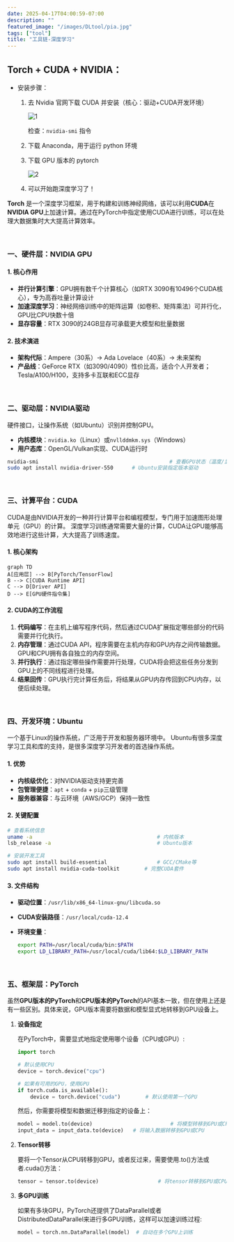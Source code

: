 ```yaml
---
date: 2025-04-17T04:00:59-07:00
description: ""
featured_image: "/images/DLtool/pia.jpg"
tags: ["tool"]
title: "工具链-深度学习"
---
```


## **Torch + CUDA + NVIDIA**：

+ 安装步骤：

  1. 去 Nvidia 官网下载 CUDA 并安装（核心：驱动+CUDA开发环境）

     ![1](/images/DLtool/1.png)

     检查：`nvidia-smi` 指令

  2. 下载 Anaconda，用于运行 python 环境

  3. 下载 GPU 版本的 pytorch

     ![2](/images/DLtool/2.png)

  4. 可以开始跑深度学习了！

**Torch** 是一个深度学习框架，用于构建和训练神经网络，该可以利用**CUDA**在**NVIDIA GPU**上加速计算。通过在PyTorch中指定使用CUDA进行训练，可以在处理大数据集时大大提高计算效率。

<!--more-->

&nbsp;

### **一、硬件层：NVIDIA GPU**

#### 1. 核心作用
- **并行计算引擎**：GPU拥有数千个计算核心（如RTX 3090有10496个CUDA核心），专为高吞吐量计算设计
- **加速深度学习**：神经网络训练中的矩阵运算（如卷积、矩阵乘法）可并行化，GPU比CPU快数十倍
- **显存容量**：RTX 3090的24GB显存可承载更大模型和批量数据

#### 2. 技术演进
- **架构代际**：Ampere（30系）→ Ada Lovelace（40系）→ 未来架构
- **产品线**：GeForce RTX（如3090/4090）性价比高，适合个人开发者；Tesla/A100/H100，支持多卡互联和ECC显存

&nbsp;

### **二、驱动层：NVIDIA驱动**

硬件接口，让操作系统（如Ubuntu）识别并控制GPU。

- **内核模块**：`nvidia.ko`（Linux）或`nvllddmkm.sys`（Windows）
- **用户态库**：OpenGL/Vulkan实现、CUDA运行时

```bash
nvidia-smi               							# 查看GPU状态（温度/显存/利用率）
sudo apt install nvidia-driver-550  	# Ubuntu安装指定版本驱动
```

&nbsp;

### **三、计算平台：CUDA**

CUDA是由NVIDIA开发的一种并行计算平台和编程模型，专门用于加速图形处理单元（GPU）的计算。
深度学习训练通常需要大量的计算，CUDA让GPU能够高效地进行这些计算，大大提高了训练速度。

#### 1. 核心架构
```mermaid
graph TD
A[应用层] --> B[PyTorch/TensorFlow]
B --> C[CUDA Runtime API]
C --> D[Driver API]
D --> E[GPU硬件指令集]
```

#### 2. **CUDA的工作流程**

1. **代码编写**：在主机上编写程序代码，然后通过CUDA扩展指定哪些部分的代码需要并行化执行。
2. **内存管理**：通过CUDA API，程序需要在主机内存和GPU内存之间传输数据。GPU和CPU拥有各自独立的内存空间。
3. **并行执行**：通过指定哪些操作需要并行处理，CUDA将会把这些任务分发到GPU上的不同线程进行处理。
4. **结果回传**：GPU执行完计算任务后，将结果从GPU内存传回到CPU内存，以便后续处理。 

&nbsp;

### **四、开发环境：Ubuntu**

一个基于Linux的操作系统，广泛用于开发和服务器环境中。
Ubuntu有很多深度学习工具和库的支持，是很多深度学习开发者的首选操作系统。

#### 1. 优势
- **内核级优化**：对NVIDIA驱动支持更完善
- **包管理便捷**：`apt` + `conda` + `pip`三级管理
- **服务器兼容**：与云环境（AWS/GCP）保持一致性

#### 2. 关键配置
```bash
# 查看系统信息
uname -a                         				# 内核版本
lsb_release -a                   				# Ubuntu版本

# 安装开发工具
sudo apt install build-essential 				# GCC/CMake等
sudo apt install nvidia-cuda-toolkit 		# 完整CUDA套件
```

#### 3. 文件结构
- **驱动位置**：`/usr/lib/x86_64-linux-gnu/libcuda.so`
- **CUDA安装路径**：`/usr/local/cuda-12.4`
- **环境变量**：
  
  ```bash
  export PATH=/usr/local/cuda/bin:$PATH
  export LD_LIBRARY_PATH=/usr/local/cuda/lib64:$LD_LIBRARY_PATH
  ```

&nbsp;

### **五、框架层：PyTorch**

虽然**GPU版本的PyTorch**和**CPU版本的PyTorch**的API基本一致，但在使用上还是有一些区别。具体来说，GPU版本需要将数据和模型显式地转移到GPU设备上。

1. **设备指定**

   在PyTorch中，需要显式地指定使用哪个设备（CPU或GPU）:

   ```python
   import torch
   
   # 默认使用CPU
   device = torch.device("cpu")
   
   # 如果有可用的GPU，使用GPU
   if torch.cuda.is_available():
       device = torch.device("cuda")  		# 默认使用第一个GPU
   ```

   然后，你需要将模型和数据迁移到指定的设备上：

   ```python
   model = model.to(device)   						# 将模型转移到GPU或CPU
   input_data = input_data.to(device)  	# 将输入数据转移到GPU或CPU
   ```

2. **Tensor转移**

   要将一个Tensor从CPU转移到GPU，或者反过来，需要使用.to()方法或者.cuda()方法：

   ```python
   tensor = tensor.to(device)  					# 将tensor转移到GPU或CPU
   ```

3. **多GPU训练**

   如果有多块GPU，PyTorch还提供了DataParallel或者DistributedDataParallel来进行多GPU训练，这样可以加速训练过程:

   ```python
   model = torch.nn.DataParallel(model)  # 自动在多个GPU上训练
   ```

   

&nbsp;

